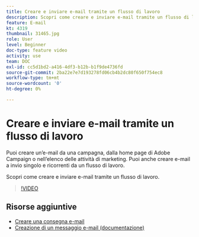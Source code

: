 ```yaml
---
title: Creare e inviare e-mail tramite un flusso di lavoro
description: Scopri come creare e inviare e-mail tramite un flusso di lavoro.
feature: E-mail
kt: 4319
thumbnail: 31465.jpg
role: User
level: Beginner
doc-type: feature video
activity: use
team: DOC
exl-id: cc5d1bd2-a416-4df3-b12b-b1f9de4736fd
source-git-commit: 2ba22e7e7d193278fd06cb4b2dc80f650f754ec8
workflow-type: tm+mt
source-wordcount: '0'
ht-degree: 0%

---
```


# Creare e inviare e-mail tramite un flusso di lavoro

Puoi creare un’e-mail da una campagna, dalla home page di Adobe Campaign o nell’elenco delle attività di marketing. Puoi anche creare e-mail a invio singolo e ricorrenti da un flusso di lavoro.

Scopri come creare e inviare e-mail tramite un flusso di lavoro.

>[!VIDEO](https://video.tv.adobe.com/v/31465?quality=12)

## Risorse aggiuntive

* [Creare una consegna e-mail](/help/communication-channels/email/create-email-from-homepage.md)
* [Creazione di un messaggio e-mail (documentazione)](https://experienceleague.adobe.com/docs/campaign-standard/using/communication-channels/email-messages/creating-an-email.html?lang=en)
